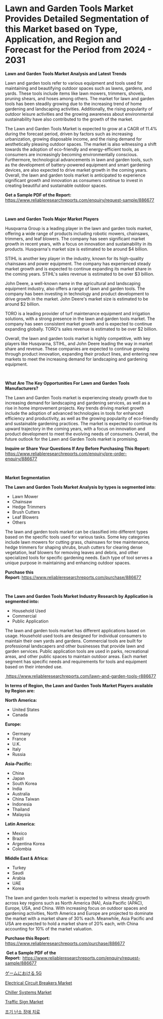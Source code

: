 <p><h1>Lawn and Garden Tools Market Provides Detailed Segmentation of this Market based on Type, Application, and Region and Forecast for the Period from 2024 - 2031</h1></p><p><strong>Lawn and Garden Tools Market Analysis and Latest Trends</strong></p>
<p><p>Lawn and garden tools refer to various equipment and tools used for maintaining and beautifying outdoor spaces such as lawns, gardens, and yards. These tools include items like lawn mowers, trimmers, shovels, pruning shears, and hoses among others. The market for lawn and garden tools has been steadily growing due to the increasing trend of home gardening and landscaping activities. Additionally, the rising popularity of outdoor leisure activities and the growing awareness about environmental sustainability have also contributed to the growth of the market.</p><p>The Lawn and Garden Tools Market is expected to grow at a CAGR of 11.4% during the forecast period, driven by factors such as increasing urbanization, growing disposable income, and the rising demand for aesthetically pleasing outdoor spaces. The market is also witnessing a shift towards the adoption of eco-friendly and energy-efficient tools, as consumers are increasingly becoming environmentally conscious. Furthermore, technological advancements in lawn and garden tools, such as the development of battery-powered equipment and smart gardening devices, are also expected to drive market growth in the coming years. Overall, the lawn and garden tools market is anticipated to experience significant growth and innovation as consumers continue to invest in creating beautiful and sustainable outdoor spaces.</p></p>
<p><strong>Get a Sample PDF of the Report:&nbsp;</strong> <a href="https://www.reliableresearchreports.com/enquiry/request-sample/886677">https://www.reliableresearchreports.com/enquiry/request-sample/886677</a></p>
<p>&nbsp;</p>
<p><strong>Lawn and Garden Tools Major Market Players</strong></p>
<p><p>Husqvarna Group is a leading player in the lawn and garden tools market, offering a wide range of products including robotic mowers, chainsaws, trimmers, and leaf blowers. The company has seen significant market growth in recent years, with a focus on innovation and sustainability in its products. Husqvarna's market size is estimated to be around $4 billion.</p><p>STIHL is another key player in the industry, known for its high-quality chainsaws and power equipment. The company has experienced steady market growth and is expected to continue expanding its market share in the coming years. STIHL's sales revenue is estimated to be over $3 billion.</p><p>John Deere, a well-known name in the agricultural and landscaping equipment industry, also offers a range of lawn and garden tools. The company has been investing in technology and product development to drive growth in the market. John Deere's market size is estimated to be around $2 billion.</p><p>TORO is a leading provider of turf maintenance equipment and irrigation solutions, with a strong presence in the lawn and garden tools market. The company has seen consistent market growth and is expected to continue expanding globally. TORO's sales revenue is estimated to be over $2 billion.</p><p>Overall, the lawn and garden tools market is highly competitive, with key players like Husqvarna, STIHL, and John Deere leading the way in market share and revenue. These companies are expected to continue growing through product innovation, expanding their product lines, and entering new markets to meet the increasing demand for landscaping and gardening equipment.</p></p>
<p>&nbsp;</p>
<p><strong>What Are The Key Opportunities For Lawn and Garden Tools Manufacturers?</strong></p>
<p><p>The Lawn and Garden Tools market is experiencing steady growth due to increasing demand for landscaping and gardening services, as well as a rise in home improvement projects. Key trends driving market growth include the adoption of advanced technologies in tools for enhanced efficiency and productivity, as well as the growing popularity of eco-friendly and sustainable gardening practices. The market is expected to continue its upward trajectory in the coming years, with a focus on innovation and product development to meet the evolving needs of consumers. Overall, the future outlook for the Lawn and Garden Tools market is promising.</p></p>
<p><strong>Inquire or Share Your Questions If Any Before Purchasing This Report:</strong> <a href="https://www.reliableresearchreports.com/enquiry/pre-order-enquiry/886677">https://www.reliableresearchreports.com/enquiry/pre-order-enquiry/886677</a></p>
<p>&nbsp;</p>
<p><strong>Market Segmentation</strong></p>
<p><strong>The Lawn and Garden Tools Market Analysis by types is segmented into:</strong></p>
<p><ul><li>Lawn Mower</li><li>Chainsaw</li><li>Hedge Trimmers</li><li>Brush Cutters</li><li>Leaf Blowers</li><li>Others</li></ul></p>
<p><p>The lawn and garden tools market can be classified into different types based on the specific tools used for various tasks. Some key categories include lawn mowers for cutting grass, chainsaws for tree maintenance, hedge trimmers for shaping shrubs, brush cutters for clearing dense vegetation, leaf blowers for removing leaves and debris, and other specialized tools for specific gardening needs. Each type of tool serves a unique purpose in maintaining and enhancing outdoor spaces.</p></p>
<p><strong>Purchase this Report:&nbsp;</strong><a href="https://www.reliableresearchreports.com/purchase/886677">https://www.reliableresearchreports.com/purchase/886677</a></p>
<p>&nbsp;</p>
<p><strong>The Lawn and Garden Tools Market Industry Research by Application is segmented into:</strong></p>
<p><ul><li>Household Used</li><li>Commercial</li><li>Public Application</li></ul></p>
<p><p>The lawn and garden tools market has different applications based on usage. Household used tools are designed for individual consumers to maintain their own yards and gardens. Commercial tools are built for professional landscapers and other businesses that provide lawn and garden services. Public application tools are used in parks, recreational areas, and other public spaces to maintain outdoor areas. Each market segment has specific needs and requirements for tools and equipment based on their intended use.</p></p>
<p><a href="https://www.reliableresearchreports.com/lawn-and-garden-tools-r886677">&nbsp;https://www.reliableresearchreports.com/lawn-and-garden-tools-r886677</a></p>
<p><strong>In terms of Region, the Lawn and Garden Tools Market Players available by Region are:</strong></p>
<p>
    <p> <strong> North America: </strong>
        <ul>
            <li>United States</li>
            <li>Canada</li>
        </ul>
        </p> 
    <p> <strong> Europe: </strong>
        <ul>
            <li>Germany</li>
            <li>France</li>
            <li>U.K.</li>
            <li>Italy</li>
            <li>Russia</li>
        </ul>
        </p> 
    <p> <strong> Asia-Pacific: </strong>
        <ul>
            <li>China</li>
            <li>Japan</li>
            <li>South Korea</li>
            <li>India</li>
            <li>Australia</li>
            <li>China Taiwan</li>
            <li>Indonesia</li>
            <li>Thailand</li>
            <li>Malaysia</li>
        </ul>
        </p> 
    <p> <strong> Latin America: </strong>
        <ul>
            <li>Mexico</li>
            <li>Brazil</li>
            <li>Argentina Korea</li>
            <li>Colombia</li>
        </ul>
        </p> 
    <p> <strong> Middle East & Africa: </strong>
        <ul>
            <li>Turkey</li>
            <li>Saudi</li>
            <li>Arabia</li>
            <li>UAE</li>
            <li>Korea</li>
        </ul>
    </p>
    </p>
<p><p>The lawn and garden tools market is expected to witness steady growth across key regions such as North America (NA), Asia Pacific (APAC), Europe, USA, and China. With increasing focus on outdoor spaces and gardening activities, North America and Europe are projected to dominate the market with a market share of 30% each. Meanwhile, Asia Pacific and USA are expected to hold a market share of 20% each, with China accounting for 10% of the market valuation.</p></p>
<p><strong>Purchase this Report: </strong><a href="https://www.reliableresearchreports.com/purchase/886677">https://www.reliableresearchreports.com/purchase/886677</a></p>
<p>&nbsp;<strong>Get a Sample PDF of the Report:&nbsp;&nbsp;</strong><a href="https://www.reliableresearchreports.com/enquiry/request-sample/886677">https://www.reliableresearchreports.com/enquiry/request-sample/886677</a></p>
<p><strong></strong></p>
<p><p><a href="https://medium.com/@bulahhamill28/5g%E3%82%B2%E3%83%BC%E3%83%9F%E3%83%B3%E3%82%B0%E5%B8%82%E5%A0%B4%E3%81%AF-2031%E5%B9%B4%E3%81%BE%E3%81%A7%E3%81%AE%E5%B8%82%E5%A0%B4%E3%82%B7%E3%82%A7%E3%82%A2-%E3%82%B5%E3%82%A4%E3%82%BA-%E4%BA%88%E6%B8%AC%E3%82%92%E9%87%8D%E7%82%B9%E7%9A%84%E3%81%AB%E6%89%B1%E3%81%A3%E3%81%A6%E3%81%84%E3%81%BE%E3%81%99-3a7ba1af0502">ゲームにおける 5G</a></p><p><a href="https://github.com/wusalecollins540tpqoz/Market-Research-Report-List-2/blob/main/electrical-circuit-breakers-market.md">Electrical Circuit Breakers Market</a></p><p><a href="https://github.com/pjcfca/Market-Research-Report-List-2/blob/main/chiller-systems-market.md">Chiller Systems Market</a></p><p><a href="https://issuu.com/reportprime-2/docs/traffic-sign-market-size-2030.pptx">Traffic Sign Market</a></p><p><a href="https://github.com/royErdmtyan906778/Market-Research-Report-List-1/blob/main/152913525989.md">조기 난소 장애 치료</a></p></p>